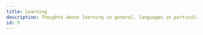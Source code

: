 ```yaml
---
title: Learning
description: Thoughts about learning in general, languages in particular
id: 5
---
```

